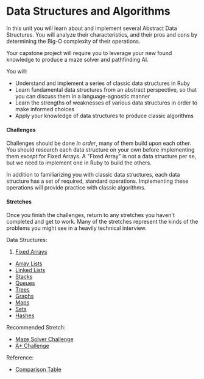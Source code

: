 # Data Structures and Algorithms

In this unit you will learn about and implement several Abstract Data Structures. You will analyze their characteristics, and their pros and cons by determining the Big-O complexity of their operations.

Your capstone project will require you to leverage your new found knowledge to produce a maze solver and pathfinding AI.

You will:

 * Understand and implement a series of classic data structures in Ruby
 * Learn fundamental data structures from an abstract perspective, so that you can discuss them in a language-agnostic manner
 * Learn the strengths of weaknesses of various data structures in order to make informed choices
 * Apply your knowledge of data structures to produce classic algorithms

#### Challenges

Challenges should be done _in order_, many of them build upon each other. You should research each data structure on your own before implementing them _except_ for Fixed Arrays. A "Fixed Array" is not a data structure per se, but we need to implement one in Ruby to build the others.

In addition to familiarizing you with classic data structures, each data structure has a set of required, standard operations. Implementing these operations will provide practice with classic algorithms.

#### Stretches

Once you finish the challenges, return to any stretches you haven't completed and get to work. Many of the stretches represent the kinds of the problems you might see in a heavily technical interview.

Data Structures:

 1. [Fixed Arrays](../../../data-structures-fixed-array-challenge)
 *  [Array Lists](../../../data-structures-array-list-challenge)
 *  [Linked Lists](../../../data-structures-linked-list-challenge)
 *  [Stacks](../../../data-structures-stack-challenge)
 *  [Queues](../../../data-structures-queue-challenge)
 *  [Trees](../../../data-structures-tree-challenge)
 *  [Graphs](../../../data-structures-graph-challenge)
 *  [Maps](../../../data-structures-maps-challenge)
 *  [Sets](../../../data-structures-set-challenge)
 *  [Hashes](../../../data-structures-hash-challenge)

Recommended Stretch:

 *  [Maze Solver Challenge](../../../maze-solver-challenge)
 *  [A* Challenge](../../../a-star-challenge)

Reference:

 * [Comparison Table](comparison.md)
